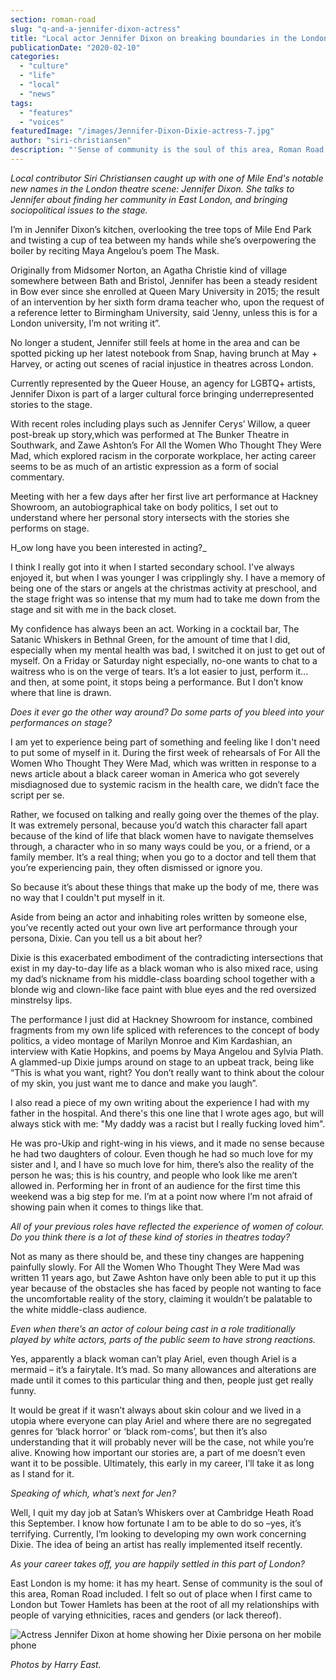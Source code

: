 ```yaml
---
section: roman-road
slug: "q-and-a-jennifer-dixon-actress"
title: "Local actor Jennifer Dixon on breaking boundaries in the London theatre scene"
publicationDate: "2020-02-10"
categories: 
  - "culture"
  - "life"
  - "local"
  - "news"
tags: 
  - "features"
  - "voices"
featuredImage: "/images/Jennifer-Dixon-Dixie-actress-7.jpg"
author: "siri-christiansen"
description: "'Sense of community is the soul of this area, Roman Road included. I felt so out of place when I first came to London but Tower Hamlets has been at the root of all my relationships with people of varying ethnicities, races and genders (or lack thereof).'"
---
```


_Local contributor Siri Christiansen caught up with one of Mile End's notable new names in the London theatre scene: Jennifer Dixon. She talks to Jennifer about finding her community in East London, and bringing sociopolitical issues to the stage._

I’m in Jennifer Dixon’s kitchen, overlooking the tree tops of Mile End Park and twisting a cup of tea between my hands while she’s overpowering the boiler by reciting Maya Angelou’s poem ​The Mask.

​Originally from Midsomer Norton, an Agatha Christie kind of village somewhere between Bath and Bristol, Jennifer has been a steady resident in Bow ever since she enrolled at Queen Mary University in 2015; the result of an intervention by her sixth form drama teacher who, upon the request of a reference letter to Birmingham University, said ‘Jenny, unless this is for a London university, I’m not writing it”.

No longer a student, Jennifer still feels at home in the area and can be spotted picking up her latest notebook from Snap, having brunch at May + Harvey, or acting out scenes of racial injustice in theatres across London. 

Currently represented by the Queer House, an agency for LGBTQ+ artists, Jennifer Dixon is part of a larger cultural force bringing underrepresented stories to the stage. 

With recent roles including plays such as Jennifer Cerys’ ​Willow​, a queer post-break up story,which was performed at The Bunker Theatre in Southwark, and Zawe Ashton’s ​For All the Women Who Thought They Were Mad​, which explored racism in the corporate workplace, her acting career seems to be as much of an artistic expression as a form of social commentary.

Meeting with her a few days after her first live art performance at Hackney Showroom, an autobiographical take on body politics, I set out to understand where her personal story intersects with the stories she performs on stage.

H_ow long have you been interested in acting?_

I think I really got into it when I started secondary school. I've always enjoyed it, but when I was younger I was cripplingly shy. I have a memory of being one of the stars or angels at the christmas activity at preschool, and the stage fright was so intense that my mum had to take me down from the stage and sit with me in the back closet.

My confidence has always been an act. Working in a cocktail bar, The Satanic Whiskers in Bethnal Green, for the amount of time that I did, especially when my mental health was bad, I switched it on just to get out of myself. On a Friday or Saturday night especially, no-one wants to chat to a waitress who is on the verge of tears. It’s a lot easier to just, perform it... and then, at some point, it stops being a performance. But I don’t know where that line is drawn.

_Does it ever go the other way around? Do some parts of you bleed into your performances on stage?_

I am yet to experience being part of something and feeling like I don't need to put some of myself in it. During the first week of rehearsals of ​For All the Women Who Thought They Were Mad, w​hich was written in response to a news article about a black career woman in America who got severely misdiagnosed due to systemic racism in the health care, we didn’t face the script per se.

Rather, we focused on talking and really going over the themes of the play. It was extremely personal, because you’d watch this character fall apart because of the kind of life that black women have to navigate themselves through, a character who in so many ways could be you, or a friend, or a family member. It’s a real thing; when you go to a doctor and tell them that you’re experiencing pain, they often dismissed or ignore you.

So because it’s about these things that make up the body of me, there was no way that I couldn't put myself in it.

Aside from being an actor and inhabiting roles written by someone else, you’ve recently acted out your own live art performance through your persona, Dixie. Can you tell us a bit about her?

Dixie is this exacerbated embodiment of the contradicting intersections that exist in my day-to-day life as a black woman who is also mixed race, using my dad’s nickname from his middle-class boarding school together with a blonde wig and clown-like face paint with blue eyes and the red oversized minstrelsy lips. 

The performance I just did at Hackney Showroom for instance, combined fragments from my own life spliced with references to the concept of body politics, a video montage of Marilyn Monroe and Kim Kardashian, an interview with Katie Hopkins, and poems by Maya Angelou and Sylvia Plath. A glammed-up Dixie jumps around on stage to an upbeat track, being like “This is what you want, right? You don’t really want to think about the colour of my skin, you just want me to dance and make you laugh”.​ 

I also read a piece of my own writing about the experience I had with my father in the hospital. And there's this one line that I wrote ages ago, but will always stick with me: "My daddy was a racist but I really fucking loved him".

He was pro-Ukip and right-wing in his views, and it made no sense because he had two daughters of colour. Even though he had so much love for my sister and I, and I have so much love for him, there’s also the reality of the person he was; this is his country, and people who look like me aren’t allowed in. ​Performing her in front of an audience for the first time this weekend was a big step for me. I’m at a point now where I’m not afraid of showing pain when it comes to things like that.

_All of your previous roles have reflected the experience of women of colour. Do you think there is a lot of these kind of stories in theatres today?_

Not as many as there should be, and these tiny changes are happening painfully slowly. ​For All the Women Who Thought They Were Mad​ was written 11 years ago, but Zawe Ashton have only been able to put it up this year because of the obstacles she has faced by people not wanting to face the uncomfortable reality of the story, claiming it wouldn’t be palatable to the white middle-class audience.

_Even when there’s an actor of colour being cast in a role traditionally played by white actors, parts of the public seem to have strong reactions._

Yes, apparently a black woman can’t play Ariel, even though Ariel is a mermaid ​–​ it’s a fairytale. It’s mad. So many allowances and alterations are made until it comes to this particular thing and then, people just get really funny.

It would be great if it wasn’t always about skin colour and we lived in a utopia where everyone can play Ariel and where there are no segregated genres for ‘black horror’ or ‘black rom-coms’, but then it’s also understanding that it will probably never will be the case, not while you’re alive. Knowing how important our stories are, a part of me doesn’t even want it to be possible. Ultimately, this early in my career, I’ll take it as long as I stand for it.

_Speaking of which, what’s next for Jen?_

Well, I quit my day job at Satan’s Whiskers over at Cambridge Heath Road this September. I know how fortunate I am to be able to do so ​–​ yes, it’s terrifying. Currently, I’m looking to developing my own work concerning Dixie. The idea of being an artist has really implemented itself recently.

_As your career takes off, you are happily settled in this part of London?_

East London is my home: it has my heart. Sense of community is the soul of this area, Roman Road included. I felt so out of place when I first came to London but Tower Hamlets has been at the root of all my relationships with people of varying ethnicities, races and genders (or lack thereof).

![Actress Jennifer Dixon at home showing her Dixie persona on her mobile phone](/images/Jennifer-Dixon-Dixie-actress-2.jpg)

_Photos by Harry East._
